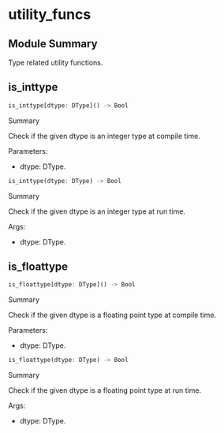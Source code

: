 



# utility_funcs

##  Module Summary
  
Type related utility functions.
## is_inttype


```rust
is_inttype[dtype: DType]() -> Bool
```  
Summary  
  
Check if the given dtype is an integer type at compile time.  
  
Parameters:  

- dtype: DType.


```rust
is_inttype(dtype: DType) -> Bool
```  
Summary  
  
Check if the given dtype is an integer type at run time.  
  
Args:  

- dtype: DType.

## is_floattype


```rust
is_floattype[dtype: DType]() -> Bool
```  
Summary  
  
Check if the given dtype is a floating point type at compile time.  
  
Parameters:  

- dtype: DType.


```rust
is_floattype(dtype: DType) -> Bool
```  
Summary  
  
Check if the given dtype is a floating point type at run time.  
  
Args:  

- dtype: DType.
